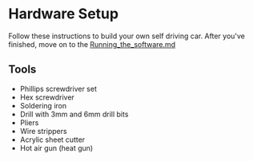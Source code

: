 # Hardware Setup

Follow these instructions to build your own self driving car.  After you've finished, move on to the [Running_the_software.md](docs/Running_the_software.md)

## Tools

* Phillips screwdriver set
* Hex screwdriver
* Soldering iron
* Drill with 3mm and 6mm drill bits
* Pliers
* Wire strippers
* Acrylic sheet cutter
* Hot air gun (heat gun)
